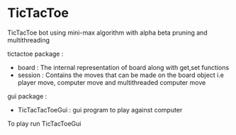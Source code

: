 # TicTacToe
TicTacToe bot using mini-max algorithm with alpha beta pruning and multithreading

tictactoe package :
  - board : The internal representation of board along with get,set functions 
  - session : Contains the moves that can be made on the board object i.e player move, computer move and multithreaded computer move
  
gui package :
  - TicTacTacToeGui : gui program to play against computer
   
To play run TicTacToeGui 
